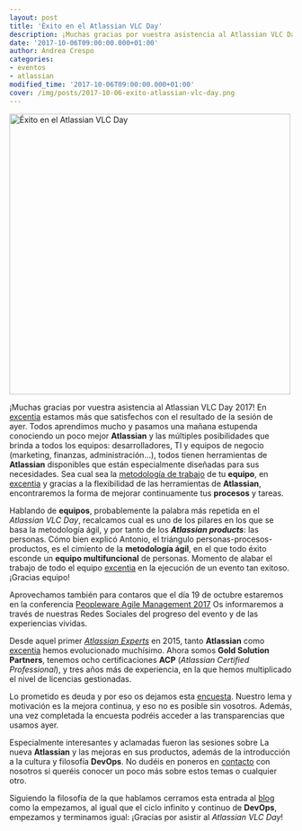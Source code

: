 ```yaml
---
layout: post
title: 'Éxito en el Atlassian VLC Day'
description: ¡Muchas gracias por vuestra asistencia al Atlassian VLC Day 2017! Te dejamos este artículo un resumen del evento. 
date: '2017-10-06T09:00:00.000+01:00'
author: Andrea Crespo
categories: 
- eventos
- atlassian
modified_time: '2017-10-06T09:00:00.000+01:00'
cover: /img/posts/2017-10-06-exito-atlassian-vlc-day.png
---
```


<img class="center" width="500px" alt="Éxito en el Atlassian VLC Day" title="Evento Atlassian" src="/img/posts/2017-10-06-exito-atlassian-vlc-day.png">

¡Muchas gracias por vuestra asistencia al Atlassian VLC Day 2017! En [excentia](http://www.excentia.es/) estamos más que satisfechos con el resultado de la sesión de ayer. Todos aprendimos mucho y pasamos una mañana estupenda conociendo un poco mejor **Atlassian** y las múltiples posibilidades que brinda a todos los equipos: desarrolladores, TI y equipos de negocio (marketing, finanzas, administración…), todos tienen herramientas de **Atlassian** disponibles que están especialmente diseñadas para sus necesidades. Sea cual sea la [metodología de trabajo](http://www.excentia.es/conoces-la-estrategia-de-la-empresa) de tu **equipo**, en [excentia](http://www.excentia.es/) y gracias a la flexibilidad de las herramientas de **Atlassian**, encontraremos la forma de mejorar continuamente tus **procesos** y tareas. 

Hablando de **equipos**, probablemente la palabra más repetida en el *Atlassian VLC Day*, recalcamos cual es uno de los pilares en los que se basa la metodología ágil,  y por tanto de los ***Atlassian products***: las personas.
Cómo bien explicó Antonio, el triángulo personas-procesos-productos, es el cimiento de la **metodología ágil**, en el que todo éxito esconde  un **equipo multifuncional** de personas. Momento de alabar el trabajo de todo el equipo [excentia](http://www.excentia.es/) en la ejecución de un evento tan exitoso. ¡Gracias equipo! 

Aprovechamos también para contaros que el día 19 de octubre estaremos en la conferencia [Peopleware Agile Management 2017](http://peopleware-agilemanagement.com/ ) Os informaremos a través de nuestras Redes Sociales del progreso del evento y de las experiencias vividas.

Desde aquel primer [*Atlassian Experts*](http://www.excentia.es/excentia-organiza-el-primer-evento ) en 2015, tanto **Atlassian** como [excentia](http://www.excentia.es/) hemos evolucionado muchísimo.  Ahora somos **Gold Solution Partners**, tenemos ocho certificaciones **ACP** (*Atlassian Certified Professional*), y tres años más de experiencia, en la que hemos multiplicado el nivel de licencias gestionadas.

Lo prometido es deuda y por eso os dejamos esta [encuesta](https://survs.com/survey/nyh3n3nj76 ). Nuestro lema y motivación es la mejora continua, y eso no es posible sin vosotros.  Además, una vez completada la encuesta podréis acceder a las transparencias que usamos ayer.

Especialmente interesantes y aclamadas fueron las sesiones sobre La nueva **Atlassian** y las mejoras en sus productos, además de la introducción a la cultura y filosofía **DevOps**. No dudéis en poneros en [contacto](https://excentia.atlassian.net/servicedesk/customer/portal/14) con nosotros si queréis conocer un poco más sobre estos temas o cualquier otro. 

Siguiendo la filosofía de la que hablamos cerramos esta entrada al [blog](http://www.excentia.es/blog) como la empezamos, al igual que el ciclo infinito y continuo de **DevOps**, empezamos y terminamos igual: ¡Gracias por asistir al *Atlassian VLC Day*! 
